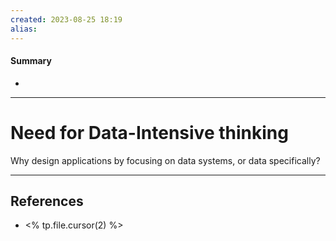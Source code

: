 ```yaml
---
created: 2023-08-25 18:19
alias: 
---
```

#### Summary
+ 

----
# Need for Data-Intensive thinking

Why design applications by focusing on data systems, or data specifically?

----

## References
+ <% tp.file.cursor(2) %>
